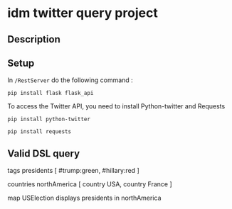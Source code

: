 # idm twitter query project

## Description

## Setup
In `/RestServer` do the following command :
```
pip install flask flask_api
```

To access the Twitter API, you need to install Python-twitter and Requests

    pip install python-twitter
    
    pip install requests


## Valid DSL query
tags presidents [ #trump:green, #hillary:red ]

countries northAmerica [ country USA, country France ]

map USElection displays presidents in northAmerica
